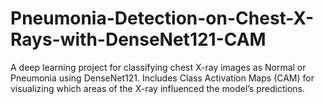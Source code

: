 # Pneumonia-Detection-on-Chest-X-Rays-with-DenseNet121-CAM
A deep learning project for classifying chest X-ray images as Normal or Pneumonia using DenseNet121. Includes Class Activation Maps (CAM) for visualizing which areas of the X-ray influenced the model’s predictions.
